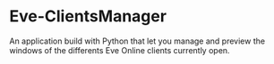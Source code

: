 # Eve-ClientsManager
An application build with Python that let you manage and preview the windows of the differents Eve Online clients currently open.
